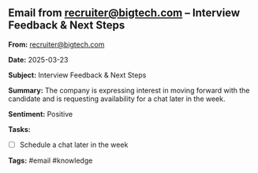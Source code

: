 ## Email from recruiter@bigtech.com – Interview Feedback & Next Steps

**From:** recruiter@bigtech.com

**Date:** 2025-03-23

**Subject:** Interview Feedback & Next Steps

**Summary:**
The company is expressing interest in moving forward with the candidate and is requesting availability for a chat later in the week.

**Sentiment:** Positive

**Tasks:**
- [ ] Schedule a chat later in the week

**Tags:** #email #knowledge
